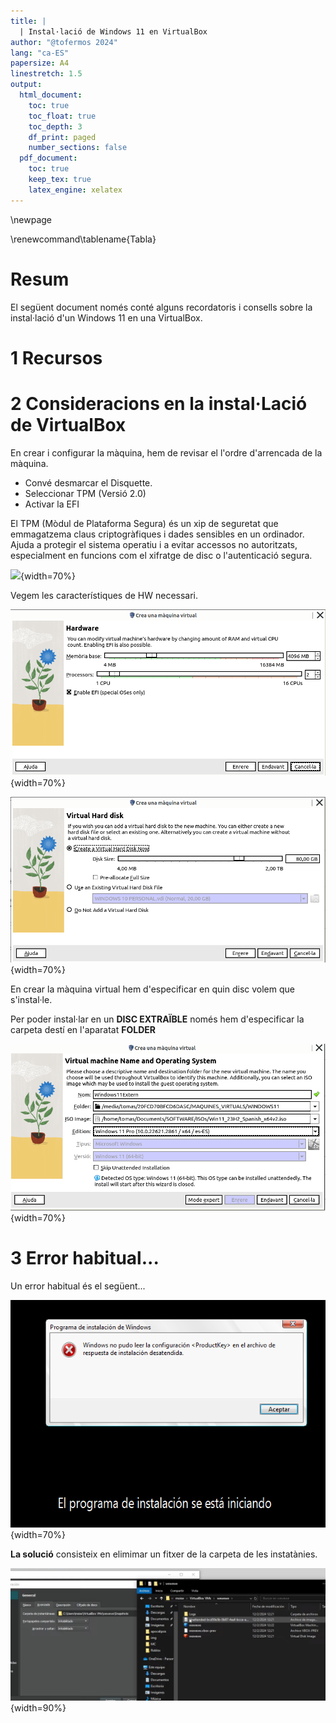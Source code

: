 ```yaml
---
title: |
  | Instal·lació de Windows 11 en VirtualBox
author: "@tofermos 2024"
lang: "ca-ES"
papersize: A4
linestretch: 1.5
output:
  html_document:
    toc: true
    toc_float: true
    toc_depth: 3
    df_print: paged
    number_sections: false
  pdf_document:
    toc: true
    keep_tex: true
    latex_engine: xelatex
---
```


\newpage

\renewcommand\tablename{Tabla}

# Resum

El següent document només conté alguns recordatoris i consells sobre la instal·lació d'un Windows 11 en una VirtualBox.

# 1 Recursos

# 2 Consideracions en la instal·Lació de VirtualBox

En crear i configurar la màquina, hem de revisar el l'ordre d'arrencada de la màquina.

* Convé desmarcar el Disquette.
* Seleccionar TPM (Versió 2.0)
* Activar la EFI

El TPM (Mòdul de Plataforma Segura) és un xip de seguretat que emmagatzema claus criptogràfiques i dades sensibles en un ordinador. Ajuda a protegir el sistema operatiu i a evitar accessos no autoritzats, especialment en funcions com el xifratge de disc o l'autenticació segura.            

![](png/configuracióMV.png){width=70%}

Vegem les característiques de HW necessari.

![](png/Hardware.png){width=70%}

![](png/Hardware2.png){width=70%}

En crear la màquina virtual hem d'especificar en quin disc volem que s'instal·le.

Per poder instal·lar en un **DISC EXTRAÏBLE** només hem d'especificar la carpeta destí en l'aparatat **FOLDER**

![](png/SeleccioCarpetaDesti.png){width=70%}

# 3 Error habitual...

Un error habitual és el següent...

![](png/errorInstalacio.png){width=70%}

**La solució** consisteix en elimimar un fitxer de la carpeta de les instatànies.

![ ](png/unattendedEliminar.png){width=90%}
